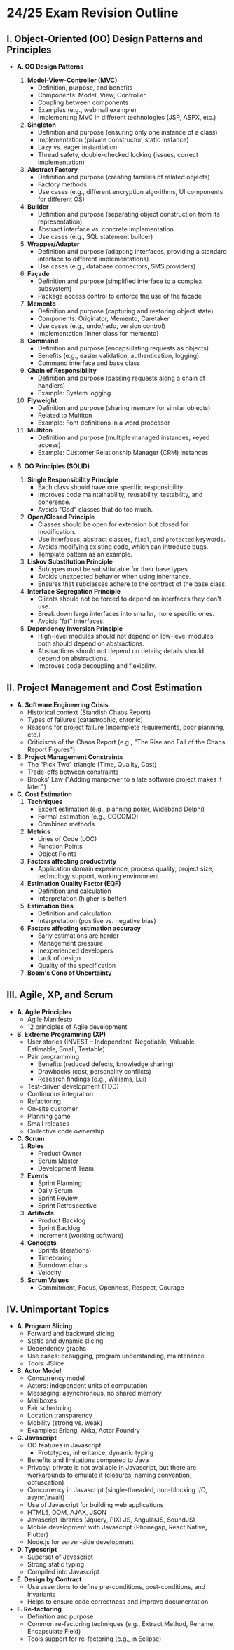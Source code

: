 # 24/25 Exam Revision Outline

## I. Object-Oriented (OO) Design Patterns and Principles

*   **A. OO Design Patterns**
    1. **Model-View-Controller (MVC)**
        *   Definition, purpose, and benefits
        *   Components: Model, View, Controller
        *   Coupling between components
        *   Examples (e.g., webmail example)
        *   Implementing MVC in different technologies (JSP, ASPX, etc.)
    2. **Singleton**
        *   Definition and purpose (ensuring only one instance of a class)
        *   Implementation (private constructor, static instance)
        *   Lazy vs. eager instantiation
        *   Thread safety, double-checked locking (issues, correct implementation)
    3. **Abstract Factory**
        *   Definition and purpose (creating families of related objects)
        *   Factory methods
        *   Use cases (e.g., different encryption algorithms, UI components for different OS)
    4. **Builder**
        *   Definition and purpose (separating object construction from its representation)
        *   Abstract interface vs. concrete implementation
        *   Use cases (e.g., SQL statement builder)
    5. **Wrapper/Adapter**
        *   Definition and purpose (adapting interfaces, providing a standard interface to different implementations)
        *   Use cases (e.g., database connectors, SMS providers)
    6. **Façade**
        *   Definition and purpose (simplified interface to a complex subsystem)
        *   Package access control to enforce the use of the facade
    7. **Memento**
        *   Definition and purpose (capturing and restoring object state)
        *   Components: Originator, Memento, Caretaker
        *   Use cases (e.g., undo/redo, version control)
        *   Implementation (inner class for memento)
    8. **Command**
        *   Definition and purpose (encapsulating requests as objects)
        *   Benefits (e.g., easier validation, authentication, logging)
        *   Command interface and base class
    9. **Chain of Responsibility**
        *   Definition and purpose (passing requests along a chain of handlers)
        *   Example: System logging
    10. **Flyweight**
        *   Definition and purpose (sharing memory for similar objects)
        *   Related to Multiton
        *   Example: Font definitions in a word processor
    11. **Multiton**
        *   Definition and purpose (multiple managed instances, keyed access)
        *   Example: Customer Relationship Manager (CRM) instances

*   **B. OO Principles (SOLID)**
    1. **Single Responsibility Principle**
        *   Each class should have one specific responsibility.
        *   Improves code maintainability, reusability, testability, and coherence.
        *   Avoids "God" classes that do too much.
    2. **Open/Closed Principle**
        *   Classes should be open for extension but closed for modification.
        *   Use interfaces, abstract classes, `final`, and `protected` keywords.
        *   Avoids modifying existing code, which can introduce bugs.
        *   Template pattern as an example.
    3. **Liskov Substitution Principle**
        *   Subtypes must be substitutable for their base types.
        *   Avoids unexpected behavior when using inheritance.
        *   Ensures that subclasses adhere to the contract of the base class.
    4. **Interface Segregation Principle**
        *   Clients should not be forced to depend on interfaces they don't use.
        *   Break down large interfaces into smaller, more specific ones.
        *   Avoids "fat" interfaces.
    5. **Dependency Inversion Principle**
        *   High-level modules should not depend on low-level modules; both should depend on abstractions.
        *   Abstractions should not depend on details; details should depend on abstractions.
        *   Improves code decoupling and flexibility.

## II. Project Management and Cost Estimation

*   **A. Software Engineering Crisis**
    *   Historical context (Standish Chaos Report)
    *   Types of failures (catastrophic, chronic)
    *   Reasons for project failure (incomplete requirements, poor planning, etc.)
    *   Criticisms of the Chaos Report (e.g., "The Rise and Fall of the Chaos Report Figures")
*   **B. Project Management Constraints**
    *   The "Pick Two" triangle (Time, Quality, Cost)
    *   Trade-offs between constraints
    *   Brooks' Law ("Adding manpower to a late software project makes it later.")
*   **C. Cost Estimation**
    1. **Techniques**
        *   Expert estimation (e.g., planning poker, Wideband Delphi)
        *   Formal estimation (e.g., COCOMO)
        *   Combined methods
    2. **Metrics**
        *   Lines of Code (LOC)
        *   Function Points
        *   Object Points
    3. **Factors affecting productivity**
        *   Application domain experience, process quality, project size, technology support, working environment
    4. **Estimation Quality Factor (EQF)**
        *   Definition and calculation
        *   Interpretation (higher is better)
    5. **Estimation Bias**
        *   Definition and calculation
        *   Interpretation (positive vs. negative bias)
    6. **Factors affecting estimation accuracy**
        *   Early estimations are harder
        *   Management pressure
        *   Inexperienced developers
        *   Lack of design
        *   Quality of the specification
    7. **Boem's Cone of Uncertainty**

## III. Agile, XP, and Scrum

*   **A. Agile Principles**
    *   Agile Manifesto
    *   12 principles of Agile development
*   **B. Extreme Programming (XP)**
    *   User stories (INVEST – Independent, Negotiable, Valuable, Estimable, Small, Testable)
    *   Pair programming
        *   Benefits (reduced defects, knowledge sharing)
        *   Drawbacks (cost, personality conflicts)
        *   Research findings (e.g., Williams, Lui)
    *   Test-driven development (TDD)
    *   Continuous integration
    *   Refactoring
    *   On-site customer
    *   Planning game
    *   Small releases
    *   Collective code ownership
*   **C. Scrum**
    1. **Roles**
        *   Product Owner
        *   Scrum Master
        *   Development Team
    2. **Events**
        *   Sprint Planning
        *   Daily Scrum
        *   Sprint Review
        *   Sprint Retrospective
    3. **Artifacts**
        *   Product Backlog
        *   Sprint Backlog
        *   Increment (working software)
    4. **Concepts**
        *   Sprints (iterations)
        *   Timeboxing
        *   Burndown charts
        *   Velocity
    5. **Scrum Values**
        *   Commitment, Focus, Openness, Respect, Courage

## IV. Unimportant Topics

*   **A. Program Slicing**
    *   Forward and backward slicing
    *   Static and dynamic slicing
    *   Dependency graphs
    *   Use cases: debugging, program understanding, maintenance
    *   Tools: JSlice
*   **B. Actor Model**
    *   Concurrency model
    *   Actors: independent units of computation
    *   Messaging: asynchronous, no shared memory
    *   Mailboxes
    *   Fair scheduling
    *   Location transparency
    *   Mobility (strong vs. weak)
    *   Examples: Erlang, Akka, Actor Foundry
*   **C. Javascript**
    *   OO features in Javascript
        *   Prototypes, inheritance, dynamic typing
    *   Benefits and limitations compared to Java
    *   Privacy: private is not available in Javascript, but there are workarounds to emulate it (closures, naming convention, obfuscation)
    *   Concurrency in Javascript (single-threaded, non-blocking I/O, async/await)
    *   Use of Javascript for building web applications
    *   HTML5, DOM, AJAX, JSON
    *   Javascript libraries (Jquery, PIXI JS, AngularJS, SoundJS)
    *   Mobile development with Javascript (Phonegap, React Native, Flutter)
    *   Node.js for server-side development
*   **D. Typescript**
    *   Superset of Javascript
    *   Strong static typing
    *   Compiled into Javascript
*   **E. Design by Contract**
    *   Use assertions to define pre-conditions, post-conditions, and invariants
    *   Helps to ensure code correctness and improve documentation
*   **F. Re-factoring**
    *   Definition and purpose
    *   Common re-factoring techniques (e.g., Extract Method, Rename, Encapsulate Field)
    *   Tools support for re-factoring (e.g., in Eclipse)
